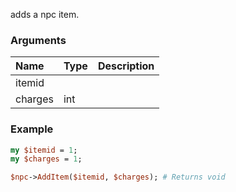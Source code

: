 adds a npc item.
### Arguments
**Name**|**Type**|**Description**
:---|:---|:---
itemid||
charges|int|

### Example

```perl
my $itemid = 1;
my $charges = 1;

$npc->AddItem($itemid, $charges); # Returns void
```